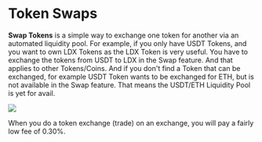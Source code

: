 # Token Swaps

**Swap Tokens** is a simple way to exchange one token for another via an automated liquidity pool. For example, if you only have USDT Tokens, and you want to own LDX Tokens as the LDX Token is very useful. You have to exchange the tokens from USDT to LDX in the Swap feature. And that applies to other Tokens/Coins. And if you don't find a Token that can be exchanged, for example USDT Token wants to be exchanged for ETH, but is not available in the Swap feature. That means the USDT/ETH Liquidity Pool is yet for avail.

![](<../../.gitbook/assets/6DBDC1C8-57FE-4700-BA1A-A780D3A3D511\_1\_105\_c (1).jpeg>)

When you do a token exchange (trade) on an exchange, you will pay a fairly low fee of 0.30%.
